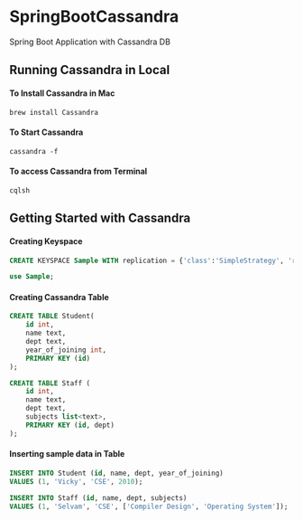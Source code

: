 # SpringBootCassandra
Spring Boot Application with Cassandra DB

## Running Cassandra in Local 
#### To Install Cassandra in Mac
```
brew install Cassandra
```

#### To Start Cassandra

```
cassandra -f
```

#### To access Cassandra from Terminal
```
cqlsh
```

## Getting Started with Cassandra

#### Creating Keyspace
```sql
CREATE KEYSPACE Sample WITH replication = {'class':'SimpleStrategy', 'replication_factor' : 1};

use Sample;
```

#### Creating Cassandra Table

```sql
CREATE TABLE Student(
    id int,
    name text,
    dept text,
    year_of_joining int,
    PRIMARY KEY (id)
);

CREATE TABLE Staff (
    id int, 
    name text,
    dept text,
    subjects list<text>, 
    PRIMARY KEY (id, dept)
);
```
#### Inserting sample data in Table

```sql
INSERT INTO Student (id, name, dept, year_of_joining) 
VALUES (1, 'Vicky', 'CSE', 2010);

INSERT INTO Staff (id, name, dept, subjects) 
VALUES (1, 'Selvam', 'CSE', ['Compiler Design', 'Operating System']);
```
